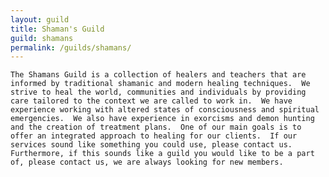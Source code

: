 ```yaml
---
layout: guild
title: Shaman's Guild
guild: shamans
permalink: /guilds/shamans/
---
```

	The Shamans Guild is a collection of healers and teachers that are informed by traditional shamanic and modern healing techniques.  We strive to heal the world, communities and individuals by providing care tailored to the context we are called to work in.  We have experience working with altered states of consciousness and spiritual emergencies.  We also have experience in exorcisms and demon hunting and the creation of treatment plans.  One of our main goals is to offer an integrated approach to healing for our clients.  If our services sound like something you could use, please contact us.  Furthermore, if this sounds like a guild you would like to be a part of, please contact us, we are always looking for new members.

